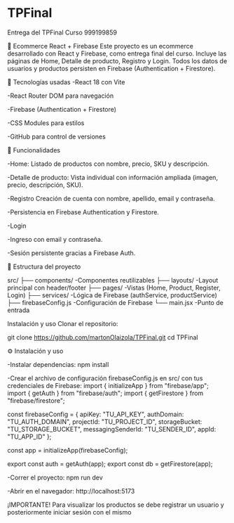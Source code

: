 # TPFinal
Entrega del TPFinal Curso 999199859

🛒 Ecommerce React + Firebase
Este proyecto es un ecommerce desarrollado con React y Firebase, como entrega final del curso.
Incluye las páginas de Home, Detalle de producto, Registro y Login.
Todos los datos de usuarios y productos persisten en Firebase (Authentication + Firestore).

🚀 Tecnologías usadas
-React 18 con Vite

-React Router DOM para navegación

-Firebase (Authentication + Firestore)

-CSS Modules para estilos

-GitHub para control de versiones

📌 Funcionalidades

-Home:
  Listado de productos con nombre, precio, SKU y descripción.

-Detalle de producto:
  Vista individual con información ampliada (imagen, precio, descripción, SKU).

-Registro
  Creación de cuenta con nombre, apellido, email y contraseña.

-Persistencia en Firebase Authentication y Firestore.

-Login

-Ingreso con email y contraseña.

-Sesión persistente gracias a Firebase Auth.


📂 Estructura del proyecto

src/
 ├── components/        -Componentes reutilizables
 ├── layouts/           -Layout principal con header/footer
 ├── pages/             -Vistas (Home, Product, Register, Login)
 ├── services/          -Lógica de Firebase (authService, productService)
 ├── firebaseConfig.js  -Configuración de Firebase
 └── main.jsx           -Punto de entrada

  Instalación y uso
Clonar el repositorio:


git clone https://github.com/martonOlaizola/TPFinal.git
cd TPFinal

⚙️ Instalación y uso

-Instalar dependencias:
  npm install

-Crear el archivo de configuración firebaseConfig.js en src/ con tus credenciales de Firebase:
  import { initializeApp } from "firebase/app";
  import { getAuth } from "firebase/auth";
  import { getFirestore } from "firebase/firestore";

  const firebaseConfig = {
    apiKey: "TU_API_KEY",
    authDomain: "TU_AUTH_DOMAIN",
    projectId: "TU_PROJECT_ID",
    storageBucket: "TU_STORAGE_BUCKET",
    messagingSenderId: "TU_SENDER_ID",
    appId: "TU_APP_ID"
  };

  const app = initializeApp(firebaseConfig);

  export const auth = getAuth(app);
  export const db = getFirestore(app);

-Correr el proyecto:
  npm run dev

-Abrir en el navegador:
  http://localhost:5173

¡IMPORTANTE!
Para visualizar los productos se debe registrar un usuario y posteriormente iniciar sesión con el mismo